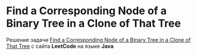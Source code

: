 # Find a Corresponding Node of a Binary Tree in a Clone of That Tree
Решение задачи [Find a Corresponding Node of a Binary Tree in a Clone of That Tree](https://leetcode.com/problems/find-a-corresponding-node-of-a-binary-tree-in-a-clone-of-that-tree/) c сайта **LeetCode** на языке **Java**